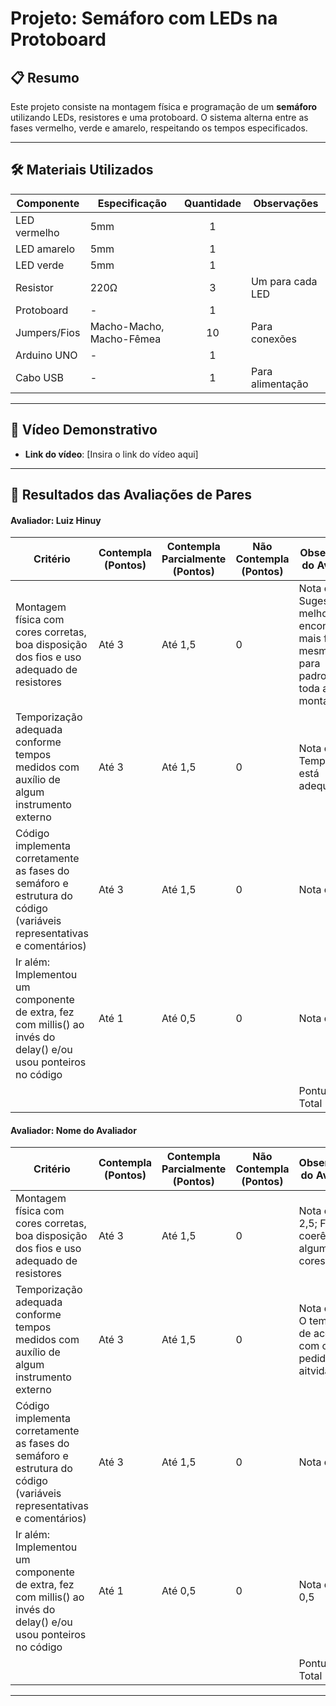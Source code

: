 # Projeto: Semáforo com LEDs na Protoboard

## 📋 Resumo

Este projeto consiste na montagem física e programação de um **semáforo** utilizando LEDs, resistores e uma protoboard. O sistema alterna entre as fases vermelho, verde e amarelo, respeitando os tempos especificados.

---

## 🛠️ Materiais Utilizados

| Componente         | Especificação    | Quantidade | Observações            |
|--------------------|------------------|:----------:|------------------------|
| LED vermelho       | 5mm              |     1      |                        |
| LED amarelo        | 5mm              |     1      |                        |
| LED verde          | 5mm              |     1      |                        |
| Resistor           | 220Ω             |     3      | Um para cada LED       |
| Protoboard         | -                |     1      |                        |
| Jumpers/Fios       | Macho-Macho, Macho-Fêmea      |   10 | Para conexões          |
| Arduino UNO | -          |     1      |   |
| Cabo USB           | -                |     1      | Para alimentação       |

---

## 🎥 Vídeo Demonstrativo

- **Link do vídeo**: [Insira o link do vídeo aqui]

---

## 📝 Resultados das Avaliações de Pares

#### Avaliador: Luiz Hinuy

|Critério|	Contempla (Pontos)|	Contempla Parcialmente (Pontos)	|Não Contempla (Pontos)	|Observações do Avaliador|
|-|-|-|-|-|
|Montagem física com cores corretas, boa disposição dos fios e uso adequado de resistores	|Até 3	|Até 1,5	|0 | Nota dada: 3; Sugestão de melhoria: encontrar mais fios da mesma cor para padronizar toda a montagem. |	
|Temporização adequada conforme tempos medidos com auxílio de algum instrumento externo	|Até 3	|Até 1,5	|0 | Nota dada: 3; Temporização está adequada|	
|Código implementa corretamente as fases do semáforo e estrutura do código (variáveis representativas e comentários) |	Até 3|	Até 1,5 |	0 | Nota dada: 3|	
|Ir além: Implementou um componente de extra, fez com millis() ao invés do delay() e/ou usou ponteiros no código |	Até 1 |	Até 0,5 |	0 | Nota dada: 1|	
| | | | |Pontuação Total|

#### Avaliador: Nome do Avaliador

|Critério|	Contempla (Pontos)|	Contempla Parcialmente (Pontos)	|Não Contempla (Pontos)	|Observações do Avaliador|
|-|-|-|-|-|
|Montagem física com cores corretas, boa disposição dos fios e uso adequado de resistores	|Até 3	|Até 1,5	|0 | Nota dada: 2,5; Falta de coerência em algumas cores de fio|	
|Temporização adequada conforme tempos medidos com auxílio de algum instrumento externo	|Até 3	|Até 1,5	|0 | Nota dada: 3; O tempo está de acordo com o que é pedido na aitvidade|	
|Código implementa corretamente as fases do semáforo e estrutura do código (variáveis representativas e comentários) |	Até 3|	Até 1,5 |	0 | Nota dada: 3 |	
|Ir além: Implementou um componente de extra, fez com millis() ao invés do delay() e/ou usou ponteiros no código |	Até 1 |	Até 0,5 |	0 | Nota dada: 0,5 |	
| | | | |Pontuação Total|

---
